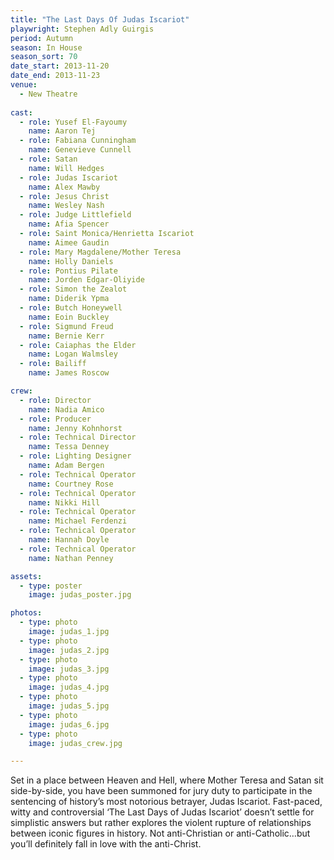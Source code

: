 ```yaml
---
title: "The Last Days Of Judas Iscariot"
playwright: Stephen Adly Guirgis
period: Autumn
season: In House
season_sort: 70
date_start: 2013-11-20
date_end: 2013-11-23
venue:
  - New Theatre
  
cast:
  - role: Yusef El-Fayoumy
    name: Aaron Tej
  - role: Fabiana Cunningham
    name: Genevieve Cunnell
  - role: Satan
    name: Will Hedges
  - role: Judas Iscariot
    name: Alex Mawby
  - role: Jesus Christ
    name: Wesley Nash
  - role: Judge Littlefield
    name: Afia Spencer
  - role: Saint Monica/Henrietta Iscariot
    name: Aimee Gaudin
  - role: Mary Magdalene/Mother Teresa
    name: Holly Daniels
  - role: Pontius Pilate
    name: Jorden Edgar-Oliyide
  - role: Simon the Zealot
    name: Diderik Ypma
  - role: Butch Honeywell
    name: Eoin Buckley
  - role: Sigmund Freud
    name: Bernie Kerr
  - role: Caiaphas the Elder
    name: Logan Walmsley
  - role: Bailiff
    name: James Roscow

crew:
  - role: Director
    name: Nadia Amico
  - role: Producer
    name: Jenny Kohnhorst
  - role: Technical Director
    name: Tessa Denney
  - role: Lighting Designer
    name: Adam Bergen
  - role: Technical Operator
    name: Courtney Rose
  - role: Technical Operator
    name: Nikki Hill
  - role: Technical Operator
    name: Michael Ferdenzi
  - role: Technical Operator
    name: Hannah Doyle
  - role: Technical Operator
    name: Nathan Penney

assets:
  - type: poster
    image: judas_poster.jpg

photos:
  - type: photo
    image: judas_1.jpg
  - type: photo
    image: judas_2.jpg
  - type: photo
    image: judas_3.jpg
  - type: photo
    image: judas_4.jpg
  - type: photo
    image: judas_5.jpg
  - type: photo
    image: judas_6.jpg
  - type: photo
    image: judas_crew.jpg

---
```

Set in a place between Heaven and Hell, where Mother Teresa and Satan sit side-by-side, you have been summoned for jury duty to participate in the sentencing of history’s most notorious betrayer, Judas Iscariot. Fast-paced, witty and controversial ‘The Last Days of Judas Iscariot’ doesn’t settle for simplistic answers but rather explores the violent rupture of relationships between iconic figures in history. Not anti-Christian or anti-Catholic…but you’ll definitely fall in love with the anti-Christ.
